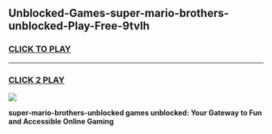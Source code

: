 
## Unblocked-Games-super-mario-brothers-unblocked-Play-Free-9tvlh
<h3>
<a href="https://premium76.site?title=super-mario-brothers-unblocked&ref=23A">CLICK TO PLAY</a></h3>
<hr>

<h3>
<a href="https://premium76.site?title=super-mario-brothers-unblocked&ref=23A">CLICK 2 PLAY</a>
  
</h3>

<a href="https://premium76.site?title=super-mario-brothers-unblocked&ref=23A"><img src="https://clearcache.store/games.png"></a>


**super-mario-brothers-unblocked games unblocked: Your Gateway to Fun and Accessible Online Gaming**
